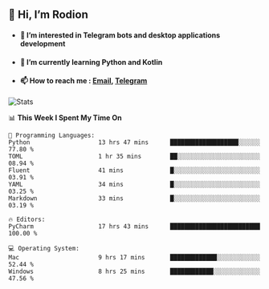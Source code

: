 ## 👋 Hi, I’m Rodion
- #### 👀 I’m interested in Telegram bots and desktop applications development
- #### 🌱 I’m currently learning Python and Kotlin
- #### 📫 How to reach me : [Email](mailto:me@lavn.ml), [Telegram](https://t.me/rodion_gudz)

![Stats](https://github-readme-stats.vercel.app/api?username=rodion-gudz&show_icons=true&theme=github_dark&hide_border=true&hide=issues&count_private=true&layout=compact)


<!--START_SECTION:waka-->
📊 **This Week I Spent My Time On** 

```text
💬 Programming Languages: 
Python                   13 hrs 47 mins      ███████████████████░░░░░░   77.80 % 
TOML                     1 hr 35 mins        ██░░░░░░░░░░░░░░░░░░░░░░░   08.94 % 
Fluent                   41 mins             █░░░░░░░░░░░░░░░░░░░░░░░░   03.91 % 
YAML                     34 mins             █░░░░░░░░░░░░░░░░░░░░░░░░   03.25 % 
Markdown                 33 mins             █░░░░░░░░░░░░░░░░░░░░░░░░   03.19 % 

🔥 Editors: 
PyCharm                  17 hrs 43 mins      █████████████████████████   100.00 % 

💻 Operating System: 
Mac                      9 hrs 17 mins       █████████████░░░░░░░░░░░░   52.44 % 
Windows                  8 hrs 25 mins       ████████████░░░░░░░░░░░░░   47.56 % 
```


<!--END_SECTION:waka-->
